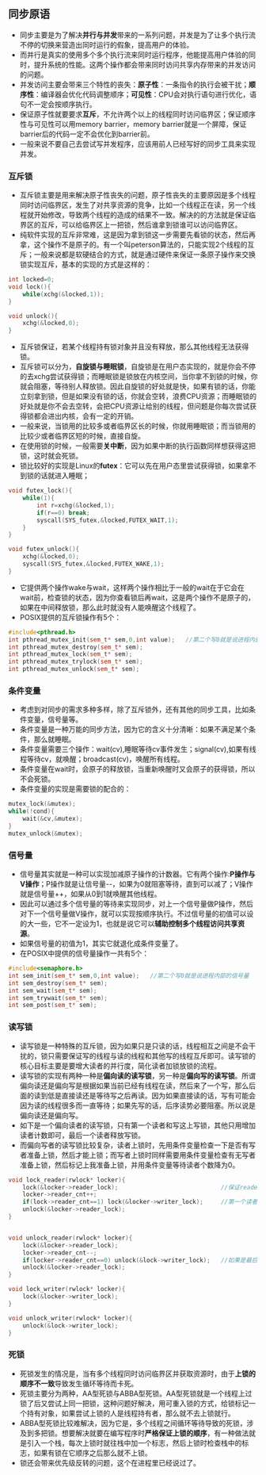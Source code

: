 ## 同步原语
- 同步主要是为了解决**并行与并发**带来的一系列问题，并发是为了让多个执行流不停的切换来营造出同时运行的假象，提高用户的体验。
- 而并行是真实的使用多个多个执行流来同时运行程序，他能提高用户体验的同时，提升系统的性能。这两个操作都会带来同时访问共享内存带来的并发访问的问题。
- 并发访问主要会带来三个特性的丧失：**原子性**：一条指令的执行会被干扰；**顺序性**：编译器会优化代码调整顺序；**可见性**：CPU会对执行语句进行优化，语句不一定会按顺序执行。
- 保证原子性就要要求**互斥**，不允许两个以上的线程同时访问临界区；保证顺序性与可见性可以用memory barrier，memory barrier就是一个屏障，保证barrier后的代码一定不会优化到barrier前。
- 一般来说不要自己去尝试写并发程序，应该用前人已经写好的同步工具来实现并发。
### 互斥锁
- 互斥锁主要是用来解决原子性丧失的问题，原子性丧失的主要原因是多个线程同时访问临界区，发生了对共享资源的竞争，比如一个线程正在读，另一个线程就开始修改，导致两个线程的造成的结果不一致。解决的的方法就是保证临界区的互斥，可以给临界区上一把锁，然后谁拿到锁谁可以访问临界区。
- 纯软件实现的互斥非常难，这是因为拿到锁这一步需要先看锁的状态，然后再拿，这个操作不是原子的。有一个叫peterson算法的，只能实现2个线程的互斥；一般来说都是软硬结合的方式，就是通过硬件来保证一条原子操作来交换锁实现互斥，基本的实现的方式是这样的：
```cpp
int locked=0;
void lock(){
    while(xchg(&locked,1));
}

void unlock(){
    xchg(&locked,0);
}
```
- 互斥锁保证，若某个线程持有锁对象并且没有释放，那么其他线程无法获得锁。
- 互斥锁可以分为，**自旋锁与睡眠锁**，自旋锁是在用户态实现的，就是你会不停的去xchg尝试获得锁；而睡眠锁是锁放在内核空间，当你拿不到锁的时候，你就会阻塞，等待别人释放锁。因此自旋锁的好处就是快，如果有锁的话，你能立刻拿到锁，但是如果没有锁的话，你就会空转，浪费CPU资源；而睡眠锁的好处就是你不会去空转，会把CPU资源让给别的线程，但问题是你每次尝试获得锁都会进出内核，会有一定的开销。
- 一般来说，当锁用的比较多或者临界区长的时候，你就用睡眠锁；而当锁用的比较少或者临界区短的时候，直接自旋。
- 在使用锁的时候，一般需要**关中断**，因为如果中断的执行函数同样想获得这把锁，这时就会死锁。
- 锁比较好的实现是Linux的**futex**：它可以先在用户态里尝试获得锁，如果拿不到锁的话就进入睡眠；
```cpp
void futex_lock(){
    while(1){
        int r=xchg(&locked,1);
        if(r==0) break;
        syscall(SYS_futex,&locked,FUTEX_WAIT,1);
    }
}

void futex_unlock(){
    xchg(&locked,0);
    syscall(SYS_futex,&locked,FUTEX_WAKE,1);
}
```
- 它提供两个操作wake与wait，这样两个操作相比于一般的wait在于它会在wait前，检查锁的状态，因为你查看锁后再wait，这是两个操作不是原子的，如果在中间释放锁，那么此时就没有人能唤醒这个线程了。
- POSIX提供的互斥锁操作有5个：
```cpp
#include<pthread.h>
int pthread_mutex_init(sem_t* sem,0,int value);   //第二个写0就是说进程内部的信号量
int pthread_mutex_destroy(sem_t* sem);
int pthread_mutex_lock(sem_t* sem);
int pthread_mutex_trylock(sem_t* sem);
int pthread_mutex_unlock(sem_t* sem);
```

### 条件变量
- 考虑到对同步的需求多种多样，除了互斥锁外，还有其他的同步工具，比如条件变量，信号量等。
- 条件变量是一种万能的同步方法，因为它的含义十分清晰：如果不满足某个条件，那么就睡眠。
- 条件变量需要三个操作：wait(cv),睡眠等待cv事件发生；signal(cv),如果有线程等待cv，就唤醒；broadcast(cv)，唤醒所有线程。
- 条件变量在wait时，会原子的释放锁，当重新唤醒时又会原子的获得锁，所以不会死锁。
- 条件变量的实现是需要锁的配合的：
```cpp
mutex_lock(&mutex);
while(!cond){
    wait(&cv,&mutex);
}
mutex_unlock(&mutex);
```
### 信号量
- 信号量其实就是一种可以实现加减原子操作的计数器。它有两个操作:**P操作与V操作**；P操作就是让信号量--，如果为0就阻塞等待，直到可以减了；V操作就是信号量++，如果从0到1就唤醒其他线程。
- 因此可以通过多个信号量的等待来实现同步，对上一个信号量做P操作，然后对下一个信号量做V操作，就可以实现按顺序执行。不过信号量的初值可以设的大一些，它不一定设为1，也就是说它可以**辅助控制多个线程访问共享资源**。
- 如果信号量的初值为1，其实它就退化成条件变量了。
- 在POSIX中提供的信号量操作一共有5个：
```cpp
#include<semaphore.h>
int sem_init(sem_t* sem,0,int value);   //第二个写0就是说进程内部的信号量
int sem_destroy(sem_t* sem);
int sem_wait(sem_t* sem);
int sem_trywait(sem_t* sem);
int sem_post(sem_t* sem);
```
### 读写锁
- 读写锁是一种特殊的互斥锁，因为如果只是只读的话，线程相互之间是不会干扰的，锁只需要保证写的线程与读的线程和其他写的线程互斥即可。读写锁的核心目标主要是要增大读者的并行度，简化读者加锁放锁的流程。
- 读写锁的实现有两种一种是**偏向读的读写锁**，另一种是**偏向写的读写锁**。所谓偏向读还是偏向写是根据如果当前已经有线程在读，然后来了一个写，那么后面的读到低是直接读还是等待写之后再读。因为如果直接读的话，写有可能会因为读的线程很多而一直等待；如果先写的话，后序读势必要阻塞。所以说是偏向读还是偏向写。
- 如下是一个偏向读者的读写锁，只有第一个读者和写这上写锁，其他只用增加读者计数即可，最后一个读者释放写锁。
- 而偏向写者的读写锁比较复杂，读者上锁时，先用条件变量检查一下是否有写者准备上锁，然后才能上锁；而写者上锁时同样需要用条件变量检查有无写者准备上锁，然后标记上我准备上锁，并用条件变量等待读者个数降为0。
```cpp
void lock_reader(rwlock* locker){
    lock(&locker->reader_lock);                             //保证reader_cnt的原子性。
    locker->reader_cnt++;
    if(lock->reader_cnt==1) lock(&locker->writer_lock);     //第一个读者上锁，其他不上锁
    unlock(&locker->reader_lock);
}


void unlock_reader(rwlock* locker){
    lock(&locker->reader_lock);
    locker->reader_cnt--;
    if(locker->reader_cnt==0) unlock(&lock->writer_lock);   //如果是最后一个读者我就解锁
    unlock(&locker->reader_lock);
}

void lock_writer(rwlock* locker){
    lock(&locker->writer_lock);
}

void unlock_writer(rwlock* locker){
    unlock(&lock->writer_lock);
}
```
### 死锁
- 死锁发生的情况是，当有多个线程同时访问临界区并获取资源时，由于**上锁的顺序不一致**导致发生循环等待而卡死。
- 死锁主要分为两种，AA型死锁与ABBA型死锁。AA型死锁就是一个线程上过锁了后又尝试上同一把锁，这种问题好解决，用可重入锁的方式，给锁标记一个持有对象，如果尝试上锁的人是线程持有者，那么就不去上锁就行。
- ABBA型死锁比较难解决，因为它是，多个线程之间循环等待导致的死锁，涉及到多把锁。想要解决就要在编写程序时**严格保证上锁的顺序**，有一种做法就是引入一个栈，每次上锁时就往栈中加一个标志，然后上锁时检查栈中的标志，如果有锁在它顺序之后那么就不上锁。
- 锁还会带来优先级反转的问题，这个在进程里已经说过了。